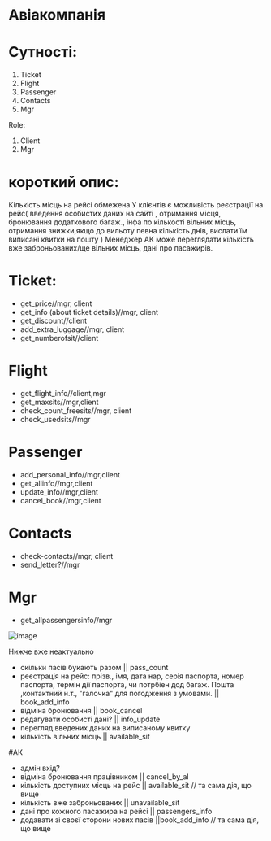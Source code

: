 # Авіакомпанія

# Сутності:

1. Ticket
2. Flight
3. Passenger
3. Contacts
4. Mgr

Role:
1. Client
2. Mgr
# короткий опис:

Кількість місць на рейсі обмежена
У клієнтів є можливість реєстрації на рейс( введення особистих даних на сайті , отримання місця, бронювання додаткового багаж., інфа по кількості вільних місць, отримання знижки,якщо до вильоту певна кількість днів, вислати їм виписані квитки на пошту )
Менеджер АК може переглядати кількість вже заброньованих/ще вільних місць, дані про пасажирів.

# Ticket:

- get_price//mgr, client
- get_info (about ticket details)//mgr, client
- get_discount//client
- add_extra_luggage//mgr, client
- get_numberofsit//client

# Flight

- get_flight_info//client,mgr
- get_maxsits//mgr,client
- check_count_freesits//mgr, client
- check_usedsits//mgr

# Passenger

- add_personal_info//mgr,client
- get_allinfo//mgr,client
- update_info//mgr,client
- cancel_book//mgr,client

# Contacts

- check-contacts//mgr, client
- send_letter?//mgr

# Mgr

- get_allpassengersinfo//mgr

![image](https://user-images.githubusercontent.com/113307928/193950619-b9c5050b-997b-4367-8810-3691e0eab379.png)




Нижче вже неактуально
- скільки пасів букають разом || pass_count
- реєстрація на рейс: прізв., імя, дата нар, серія паспорта, номер паспорта, термін дії паспорта, чи потрбіен дод багаж.   Пошта ,контактний н.т., "галочка" для погодження з умовами. || book_add_info
- відміна бронювання || book_cancel
- редагувати особисті дані? || info_update
- перегляд введених даних на виписаному квитку 
- кількість вільних місць || available_sit

#АК

- адмін вхід? 
- відміна бронювання працівником || cancel_by_al
- кількість доступних місць на рейс || available_sit  // та сама дія, що вище
- кількість вже заброньованих || unavailable_sit
- дані про кожного пасажира на рейсі || passengers_info
- додавати зі своєї сторони нових пасів ||book_add_info // та сама дія, що вище
